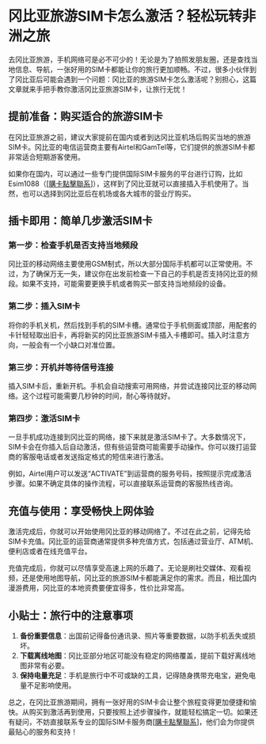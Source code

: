 # 冈比亚旅游SIM卡怎么激活？轻松玩转非洲之旅

去冈比亚旅游，手机网络可是必不可少的！无论是为了拍照发朋友圈，还是查找当地信息、导航，一张好用的SIM卡都能让你的旅行更加顺畅。不过，很多小伙伴到了冈比亚后可能会遇到一个问题：冈比亚的旅游SIM卡怎么激活呢？别担心，这篇文章就来手把手教你激活冈比亚旅游SIM卡，让旅行无忧！

## 提前准备：购买适合的旅游SIM卡

在冈比亚旅游之前，建议大家提前在国内或者到达冈比亚机场后购买当地的旅游SIM卡。冈比亚的电信运营商主要有Airtel和GamTel等，它们提供的旅游SIM卡都非常适合短期游客使用。

如果你在国内，可以通过一些专门提供国际SIM卡服务的平台进行订购，比如Esim1088（[[購卡點擊聯系](https://t.me/s/esim1088)]），这样到了冈比亚就可以直接插入手机使用了。当然，也可以选择到冈比亚后在机场或各大城市的营业厅购买。

## 插卡即用：简单几步激活SIM卡

### 第一步：检查手机是否支持当地频段

冈比亚的移动网络主要使用GSM制式，所以大部分国际手机都可以正常使用。不过，为了确保万无一失，建议你在出发前检查一下自己的手机是否支持冈比亚的频段。如果不支持，可能需要更换手机或者购买一部支持当地频段的设备。

### 第二步：插入SIM卡

将你的手机关机，然后找到手机的SIM卡槽。通常位于手机侧面或顶部，用配套的卡针轻轻取出旧卡，再将新买的冈比亚旅游SIM卡插入卡槽即可。插入时注意方向，一般会有一个小缺口对准位置。

### 第三步：开机并等待信号连接

插入SIM卡后，重新开机。手机会自动搜索可用网络，并尝试连接冈比亚的移动网络。这个过程可能需要几秒钟的时间，耐心等待就好。

### 第四步：激活SIM卡

一旦手机成功连接到冈比亚的网络，接下来就是激活SIM卡了。大多数情况下，SIM卡会在你插入后自动激活，但有些运营商可能需要手动操作。你可以拨打运营商的客服电话或者发送指定格式的短信来进行激活。

例如，Airtel用户可以发送“ACTIVATE”到运营商的服务号码，按照提示完成激活步骤。如果不确定具体的操作流程，可以直接联系运营商的客服热线咨询。

## 充值与使用：享受畅快上网体验

激活完成后，你就可以开始使用冈比亚的移动网络了。不过在此之前，记得先给SIM卡充值。冈比亚的运营商通常提供多种充值方式，包括通过营业厅、ATM机、便利店或者在线充值平台。

充值完成后，你就可以尽情享受高速上网的乐趣了。无论是刷社交媒体、观看视频，还是使用地图导航，冈比亚的旅游SIM卡都能满足你的需求。而且，相比国内漫游费用，冈比亚的本地资费要便宜得多，性价比非常高。

## 小贴士：旅行中的注意事项

1. **备份重要信息**：出国前记得备份通讯录、照片等重要数据，以防手机丢失或损坏。
2. **下载离线地图**：冈比亚部分地区可能没有稳定的网络覆盖，提前下载好离线地图非常有必要。
3. **保持电量充足**：手机是旅行中不可或缺的工具，记得随身携带充电宝，避免电量不足影响使用。

总之，在冈比亚旅游期间，拥有一张好用的SIM卡会让整个旅程变得更加便捷和愉快。从购买到激活再到使用，只要按照上述步骤操作，就能轻松搞定一切。如果还有疑问，不妨直接联系专业的国际SIM卡服务商[[購卡點擊聯系](https://t.me/s/esim1088)]，他们会为你提供最贴心的服务和支持！